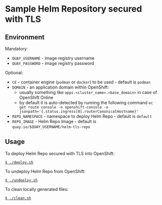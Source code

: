 # Sample Helm Repository secured with TLS

## Environment

Mandatory:
* `QUAY_USERNAME` - image registry username
* `QUAY_PASSWORD` - image registry password

Optional:
* `CE` - container engine (`podman` or `docker`) to be used - default is `podman`
* `DOMAIN` - an application domain within OpenShift:
  * usually something like `apps.<cluster_name>.<base_domain>` in case of OpenShift Online
  * by default it is auto-detected by running the following command `oc get route console -n openshift-console -o jsonpath='{.status.ingress[0].routerCanonicalHostname}'`
* `REPO_NAMESPACE` - namespace to deploy Helm Repo - default is `default`
* `REPO_IMAGE` - Helm Repo Image - default is `quay.io/$QUAY_USERNAME/helm-tls-repo`

## Usage

To deploy Helm Repo secured with TLS into OpenShift:

[`$ ./deploy.sh`](./deploy.sh)

To undeploy Helm Repo from OpenShift:

[`$ ./undeploy.sh`](./undeploy.sh)

To clean locally generated files:

[`$ ./clean.sh`](./clean.sh)
